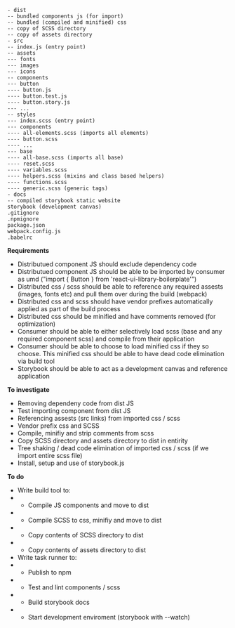 ```
- dist
-- bundled components js (for import)
-- bundled (compiled and minified) css
-- copy of SCSS directory
-- copy of assets directory
- src
-- index.js (entry point)
-- assets
--- fonts
--- images
--- icons
-- components
--- button
---- button.js
---- button.test.js
---- button.story.js
--- ...
-- styles
--- index.scss (entry point)
--- components
---- all-elements.scss (imports all elements)
---- button.scss
---- ...
--- base
---- all-base.scss (imports all base)
---- reset.scss
---- variables.scss
---- helpers.scss (mixins and class based helpers)
---- functions.scss
---- generic.scss (generic tags)
- docs
-- compiled storybook static website
storybook (development canvas)
.gitignore
.npmignore
package.json
webpack.config.js
.babelrc
```

**Requirements**

- Distributued component JS should exclude dependency code 
- Distributued component JS should be able to be imported by consumer as umd ("import { Button } from 'react-ui-library-boilerplate'")
- Distributed css / scss should be able to reference any required assests (images, fonts etc) and pull them over during the build (webpack)
- Distributed css and scss should have vendor prefixes automatically applied as part of the build process
- Distributed css should be minified and have comments removed (for optimization)
- Consumer should be able to either selectively load scss (base and any required component scss) and compile from their application
- Consumer should be able to choose to load minified css if they so choose. This minified css should be able to have dead code elimination via build tool
- Storybook should be able to act as a development canvas and reference application

**To investigate**

- Removing dependeny code from dist JS
- Test importing component from dist JS
- Referencing assests (src links) from imported css / scss
- Vendor prefix css and SCSS
- Compile, minifiy and strip comments from scss
- Copy SCSS directory and assets directory to dist in entirity 
- Tree shaking / dead code elimination of imported css / scss (if we import entire scss file)
- Install, setup and use of storybook.js

**To do**

- Write build tool to:
- - Compile JS components and move to dist
- - Compile SCSS to css, minifiy and move to dist
- - Copy contents of SCSS directory to dist
- - Copy contents of assets directory to dist
- Write task runner to:
- - Publish to npm
- - Test and lint components / scss
- - Build storybook docs
- - Start development enviroment (storybook with --watch)


